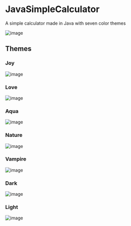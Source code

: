 # JavaSimpleCalculator
A simple calculator made in Java with seven color themes <br>

![image](https://github.com/user-attachments/assets/e4e8b91d-2a40-4e40-9692-3f974fefe672)
<br>

## Themes
### Joy
![image](https://github.com/user-attachments/assets/f398bee9-88bb-459e-a9a0-da1348b80c55)

### Love
![image](https://github.com/user-attachments/assets/a4dd42a8-ee91-495c-9253-0dc2c77ae5bd)

### Aqua
![image](https://github.com/user-attachments/assets/83996688-2d7e-473b-8dff-4ff1bf1f1c3a)

### Nature
![image](https://github.com/user-attachments/assets/7a0af7f4-dc70-4acf-92e3-b492a025b949)

### Vampire
![image](https://github.com/user-attachments/assets/413a4536-35c6-4b94-a21b-f1bcc742624c)

### Dark
![image](https://github.com/user-attachments/assets/d1915373-d078-4e1a-a510-d83c9d6262f0)

### Light
![image](https://github.com/user-attachments/assets/240305c6-c415-49e3-a66b-6050974aa3af)











